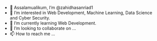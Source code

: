 - 👋 Assalamualikum, I’m @zahidhasanriad1
- 👀 I’m interested in Web Development, Machine Learning, Data Science and Cyber Security.
- 🌱 I’m currently learning Web Development.
- 💞️ I’m looking to collaborate on ...
- 📫 How to reach me ...

<!---
zahidhasanriad1/zahidhasanriad1 is a ✨ special ✨ repository because its `README.md` (this file) appears on your GitHub profile.
You can click the Preview link to take a look at your changes.
--->
